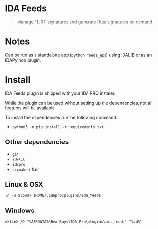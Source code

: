 # IDA Feeds 

> Manage FLIRT signatures and generate Rust signatures on demand.

# Notes

Can be run as a standalone app (`python feeds_app`) using IDALIB or as an IDAPython plugin.

# Install

IDA Feeds plugin is shipped with your IDA PRO instaler.

While the plugin can be used without setting up the dependencies, not all features will be available.

To install the dependencies run the following command.

- `python3 -m pip install -r requirements.txt`

## Other dependencies

- `git`
- `idalib`
- `idapro`
- `sigmake` / flair

## Linux & OSX

`ln -s $(pwd) $HOME/.idapro/plugins/ida_feeds`

## Windows

`mklink /D "%APPDATA%\Hex-Rays\IDA Pro\plugins\ida_feeds" "%cd%"`
